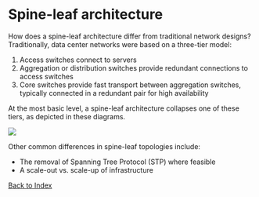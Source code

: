 # Spine-leaf architecture

How does a spine-leaf architecture differ from traditional network designs?
Traditionally, data center networks were based on a three-tier model:

1.	Access switches connect to servers
2.	Aggregation or distribution switches provide redundant connections to access switches
3.	Core switches provide fast transport between aggregation switches, typically connected in a redundant pair for high availability

At the most basic level, a spine-leaf architecture collapses one of these tiers, as depicted in these diagrams.

![](../docs-csm/operations/network/network_management_install_guide/img/architecture_comparison.png)
 
Other common differences in spine-leaf topologies include:

* The removal of Spanning Tree Protocol (STP) where feasible
* A scale-out vs. scale-up of infrastructure


[Back to Index](#index)
